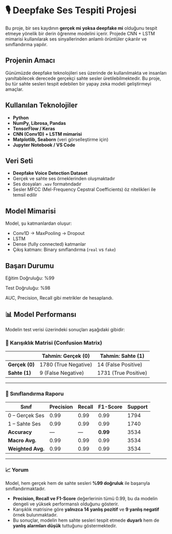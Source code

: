 
# 🎙️ Deepfake Ses Tespiti Projesi

Bu proje, bir ses kaydının **gerçek mi yoksa deepfake mi** olduğunu tespit etmeye yönelik bir derin öğrenme modelini içerir. Projede CNN + LSTM mimarisi kullanılarak ses sinyallerinden anlamlı örüntüler çıkarılır ve sınıflandırma yapılır.

##  Projenin Amacı

Günümüzde deepfake teknolojileri ses üzerinde de kullanılmakta ve insanları yanıltabilecek derecede gerçekçi sahte sesler üretilebilmektedir. Bu proje, bu tür sahte sesleri tespit edebilen bir yapay zeka modeli geliştirmeyi amaçlar.

##  Kullanılan Teknolojiler

- **Python**
- **NumPy, Librosa, Pandas**
- **TensorFlow / Keras**
- **CNN (Conv1D) + LSTM mimarisi**
- **Matplotlib, Seaborn** (veri görselleştirme için)
- **Jupyter Notebook / VS Code**

##  Veri Seti

- **Deepfake Voice Detection Dataset**
- Gerçek ve sahte ses örneklerinden oluşmaktadır
- Ses dosyaları `.wav` formatındadır
- Sesler MFCC (Mel-Frequency Cepstral Coefficients) öz nitelikleri ile temsil edilir

##  Model Mimarisi

Model, şu katmanlardan oluşur:

- Conv1D → MaxPooling → Dropout
- LSTM
- Dense (fully connected) katmanlar
- Çıkış katmanı: Binary sınıflandırma (`real` vs `fake`)

## Başarı Durumu
Eğitim Doğruluğu: %99

Test Doğruluğu: %98

AUC, Precision, Recall gibi metrikler de hesaplandı.

## 📊 Model Performansı

Modelin test verisi üzerindeki sonuçları aşağıdaki gibidir:

### 🔹 Karışıklık Matrisi (Confusion Matrix)


|                 | Tahmin: Gerçek (0) | Tahmin: Sahte (1) |
|-----------------|--------------------|--------------------|
| **Gerçek (0)**  | 1780 (True Negative) | 14 (False Positive) |
| **Sahte (1)**   | 9 (False Negative)    | 1731 (True Positive) |

---

### 🔹 Sınıflandırma Raporu

| Sınıf            | Precision | Recall | F1-Score | Support |
|------------------|-----------|--------|----------|---------|
| 0 – Gerçek Ses   | 0.99      | 0.99   | 0.99     | 1794    |
| 1 – Sahte Ses    | 0.99      | 0.99   | 0.99     | 1740    |
| **Accuracy**     | —         | —      | **0.99** | 3534    |
| **Macro Avg.**   | 0.99      | 0.99   | 0.99     | 3534    |
| **Weighted Avg.**| 0.99      | 0.99   | 0.99     | 3534    |

---

### 📈 Yorum

Model, hem gerçek hem de sahte sesleri **%99 doğruluk** ile başarıyla sınıflandırmaktadır.

- **Precision, Recall ve F1-Score** değerlerinin tümü 0.99, bu da modelin dengeli ve yüksek performanslı olduğunu gösterir.
- Karışıklık matrisine göre **yalnızca 14 yanlış pozitif** ve **9 yanlış negatif** örnek bulunmaktadır.
- Bu sonuçlar, modelin hem sahte sesleri tespit etmede **duyarlı** hem de **yanlış alarmları düşük** tuttuğunu göstermektedir.

